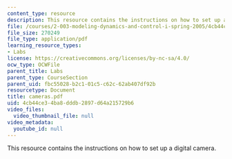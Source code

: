 ```yaml
---
content_type: resource
description: This resource contains the instructions on how to set up a digital camera.
file: /courses/2-003-modeling-dynamics-and-control-i-spring-2005/4cb44ce34ba8dddb2897d64a215729b6_cameras.pdf
file_size: 270249
file_type: application/pdf
learning_resource_types:
- Labs
license: https://creativecommons.org/licenses/by-nc-sa/4.0/
ocw_type: OCWFile
parent_title: Labs
parent_type: CourseSection
parent_uid: fbc55028-b2c1-01c5-c62c-62ab407df92b
resourcetype: Document
title: cameras.pdf
uid: 4cb44ce3-4ba8-dddb-2897-d64a215729b6
video_files:
  video_thumbnail_file: null
video_metadata:
  youtube_id: null
---
```

This resource contains the instructions on how to set up a digital camera.
